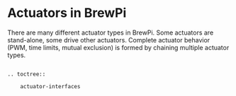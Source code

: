 # Actuators in BrewPi
There are many different actuator types in BrewPi. Some actuators are stand-alone, some drive other actuators.
Complete actuator behavior (PWM, time limits, mutual exclusion) is formed by chaining multiple actuator types.

``` eval_rst

.. toctree::

	actuator-interfaces

```	
